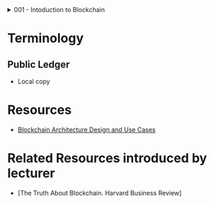 


<!-- ##### START OF TOPIC: 001 - Intoduction to Blockchain ##### -->
<details>
<summary>001 - Intoduction to Blockchain</summary>

# Centralized
- Single point of failure

# Decentralized
- Multiple points of coordination

# Distributed
- Everyone collectively execute the job

# A Very Simplified Look of the Blockchain
- Every node maintains a local copy of the global data-sheet
- Local copy = Public Ledger

# Ensure a number of different aspects
## Protocols for Commitment
- During transaction time, ensure that the transaction is commited to existing public ledger
- Validity checking is required
## Consensus
- Everyone has the most updated copy
## Security
- Tamper proof
## Privacy and Authenticity
- Because the transactions belong to various clients

# Blockchain Definition
- Open distributed ledger (Accessible to all)
- Distributed or Decentralized (No single party control)
- Efficient transactions (Fash and scalable)
- Verifiable (Everyone can check the validity of information)
- Tamper-proof (Once you have inserted information into blockchain, you will not be able to update that information)



</details>
<!-- ##### END OF TOPIC: 001 - Intoduction to Blockchain ##### -->

# Terminology
## Public Ledger
- Local copy

# Resources
- [Blockchain Architecture Design and Use Cases](https://www.youtube.com/playlist?list=PLbRMhDVUMngfxxyVLh2t2gKDUfsOdGn56)

# Related Resources introduced by lecturer
- [The Truth About Blockchain. Harvard Business Review]